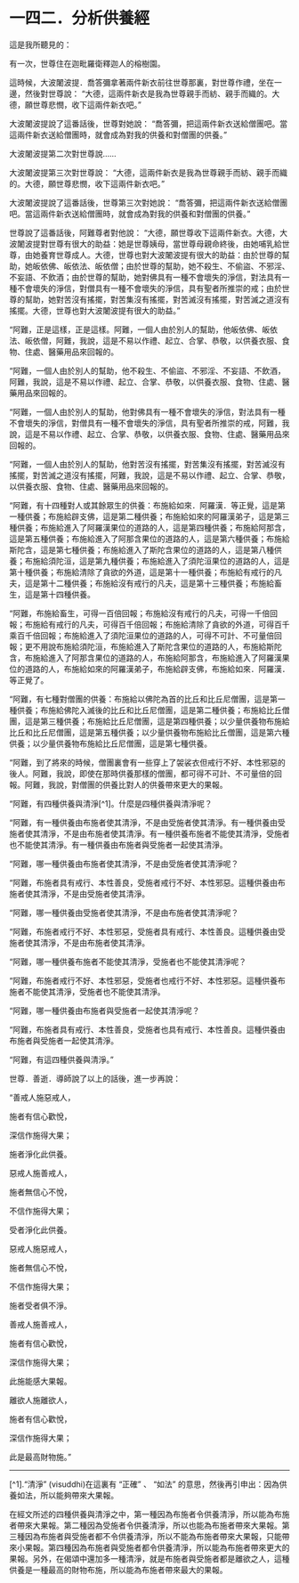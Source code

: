 # 一四二．分析供養經

這是我所聽見的：

有一次，世尊住在迦毗羅衛釋迦人的榕樹園。

這時候，大波闍波提．喬答彌拿著兩件新衣前往世尊那裏，對世尊作禮，坐在一邊，然後對世尊說： “大德，這兩件新衣是我為世尊親手而紡、親手而織的。大德，願世尊悲憫，收下這兩件新衣吧。”

大波闍波提說了這番話後，世尊對她說： “喬答彌，把這兩件新衣送給僧團吧。當這兩件新衣送給僧團時，就會成為對我的供養和對僧團的供養。”

大波闍波提第二次對世尊說……

大波闍波提第三次對世尊說： “大德，這兩件新衣是我為世尊親手而紡、親手而織的。大德，願世尊悲憫，收下這兩件新衣吧。”

大波闍波提說了這番話後，世尊第三次對她說： “喬答彌，把這兩件新衣送給僧團吧。當這兩件新衣送給僧團時，就會成為對我的供養和對僧團的供養。”

世尊說了這番話後，阿難尊者對他說： “大德，願世尊收下這兩件新衣。大德，大波闍波提對世尊有很大的助益：她是世尊姨母，當世尊母親命終後，由她哺乳給世尊，由她養育世尊成人。大德，世尊也對大波闍波提有很大的助益：由於世尊的幫助，她皈依佛、皈依法、皈依僧；由於世尊的幫助，她不殺生、不偷盜、不邪淫、不妄語、不飲酒；由於世尊的幫助，她對佛具有一種不會壞失的淨信，對法具有一種不會壞失的淨信，對僧具有一種不會壞失的淨信，具有聖者所推崇的戒；由於世尊的幫助，她對苦沒有搖擺，對苦集沒有搖擺，對苦滅沒有搖擺，對苦滅之道沒有搖擺。大德，世尊也對大波闍波提有很大的助益。”

“阿難，正是這樣，正是這樣。阿難，一個人由於別人的幫助，他皈依佛、皈依法、皈依僧，阿難，我說，這是不易以作禮、起立、合掌、恭敬，以供養衣服、食物、住處、醫藥用品來回報的。

“阿難，一個人由於別人的幫助，他不殺生、不偷盜、不邪淫、不妄語、不飲酒，阿難，我說，這是不易以作禮、起立、合掌、恭敬，以供養衣服、食物、住處、醫藥用品來回報的。

“阿難，一個人由於別人的幫助，他對佛具有一種不會壞失的淨信，對法具有一種不會壞失的淨信，對僧具有一種不會壞失的淨信，具有聖者所推崇的戒，阿難，我說，這是不易以作禮、起立、合掌、恭敬，以供養衣服、食物、住處、醫藥用品來回報的。

“阿難，一個人由於別人的幫助，他對苦沒有搖擺，對苦集沒有搖擺，對苦滅沒有搖擺，對苦滅之道沒有搖擺，阿難，我說，這是不易以作禮、起立、合掌、恭敬，以供養衣服、食物、住處、醫藥用品來回報的。

“阿難，有十四種對人或其餘眾生的供養：布施給如來．阿羅漢．等正覺，這是第一種供養；布施給辟支佛，這是第二種供養；布施給如來的阿羅漢弟子，這是第三種供養；布施給進入了阿羅漢果位的道路的人，這是第四種供養；布施給阿那含，這是第五種供養；布施給進入了阿那含果位的道路的人，這是第六種供養；布施給斯陀含，這是第七種供養；布施給進入了斯陀含果位的道路的人，這是第八種供養；布施給須陀洹，這是第九種供養；布施給進入了須陀洹果位的道路的人，這是第十種供養；布施給清除了貪欲的外道，這是第十一種供養；布施給有戒行的凡夫，這是第十二種供養；布施給沒有戒行的凡夫，這是第十三種供養；布施給畜生，這是第十四種供養。

“阿難，布施給畜生，可得一百倍回報；布施給沒有戒行的凡夫，可得一千倍回報；布施給有戒行的凡夫，可得百千倍回報；布施給清除了貪欲的外道，可得百千乘百千倍回報；布施給進入了須陀洹果位的道路的人，可得不可計、不可量倍回報；更不用說布施給須陀洹，布施給進入了斯陀含果位的道路的人，布施給斯陀含，布施給進入了阿那含果位的道路的人，布施給阿那含，布施給進入了阿羅漢果位的道路的人，布施給如來的阿羅漢弟子，布施給辟支佛，布施給如來．阿羅漢．等正覺了。

“阿難，有七種對僧團的供養：布施給以佛陀為首的比丘和比丘尼僧團，這是第一種供養；布施給佛陀入滅後的比丘和比丘尼僧團，這是第二種供養；布施給比丘僧團，這是第三種供養；布施給比丘尼僧團，這是第四種供養；以少量供養物布施給比丘和比丘尼僧團，這是第五種供養；以少量供養物布施給比丘僧團，這是第六種供養；以少量供養物布施給比丘尼僧團，這是第七種供養。

“阿難，到了將來的時候，僧團裏會有一些穿上了袈裟衣但戒行不好、本性邪惡的後人。阿難，我說，即使在那時供養那樣的僧團，都可得不可計、不可量倍的回報。阿難，我說，對僧團的供養比對人的供養帶來更大的果報。

“阿難，有四種供養與清淨[^1]。什麼是四種供養與清淨呢？

“阿難，有一種供養由布施者使其清淨，不是由受施者使其清淨。有一種供養由受施者使其清淨，不是由布施者使其清淨。有一種供養布施者不能使其清淨，受施者也不能使其清淨。有一種供養由布施者與受施者一起使其清淨。

“阿難，哪一種供養由布施者使其清淨，不是由受施者使其清淨呢？

“阿難，布施者具有戒行、本性善良，受施者戒行不好、本性邪惡。這種供養由布施者使其清淨，不是由受施者使其清淨。

“阿難，哪一種供養由受施者使其清淨，不是由布施者使其清淨呢？

“阿難，布施者戒行不好、本性邪惡，受施者具有戒行、本性善良。這種供養由受施者使其清淨，不是由布施者使其清淨。

“阿難，哪一種供養布施者不能使其清淨，受施者也不能使其清淨呢？

“阿難，布施者戒行不好、本性邪惡，受施者也戒行不好、本性邪惡。這種供養布施者不能使其清淨，受施者也不能使其清淨。

“阿難，哪一種供養由布施者與受施者一起使其清淨呢？

“阿難，布施者具有戒行、本性善良，受施者也具有戒行、本性善良。這種供養由布施者與受施者一起使其清淨。

“阿難，有這四種供養與清淨。”

世尊．善逝．導師說了以上的話後，進一步再說：

“善戒人施惡戒人，

施者有信心歡悅，

深信作施得大果；

施者淨化此供養。

惡戒人施善戒人，

施者無信心不悅，

不信作施得大果；

受者淨化此供養。

惡戒人施惡戒人，

施者無信心不悅，

不信作施得大果；

施者受者俱不淨。

善戒人施善戒人，

施者有信心歡悅，

深信作施得大果；

此施能感大果報。

離欲人施離欲人，

施者有信心歡悅，

深信作施得大果；

此是最高財物施。”

---

[^1].“清淨” (visuddhi)在這裏有 “正確” 、 “如法” 的意思，然後再引申出：因為供養如法，所以能夠帶來大果報。

在經文所述的四種供養與清淨之中，第一種因為布施者令供養清淨，所以能為布施者帶來大果報。第二種因為受施者令供養清淨，所以也能為布施者帶來大果報。第三種因為布施者與受施者都不令供養清淨，所以不能為布施者帶來大果報，只能帶來小果報。第四種因為布施者與受施者都令供養清淨，所以能為布施者帶來更大的果報。另外，在偈頌中還加多一種清淨，就是布施者與受施者都是離欲之人，這種供養是一種最高的財物布施，所以能為布施者帶來最大的果報。 

